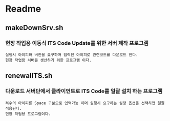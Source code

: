 # Readme

## makeDownSrv.sh
### 현장 작업용 이동식 ITS Code Update를 위한 서버 제작 프로그램
    실행시 아이피와 버전을 요구하며 입력된 아이피로 관련코드를 다운로드 한다.
    현장 작업용 서버을 생산하기 위한 프로그램 이다.

## renewalITS.sh
### 다운로드 서버단에서 클라이언트로 ITS Code를 일괄 설치 하는 프로그램
    복수의 아이피를 Space 구분으로 입력가능 하며 실행시 요구하는 설정 옵션을 선택하면 일괄 적용된다.
    현장 작업용 프로그램이다.